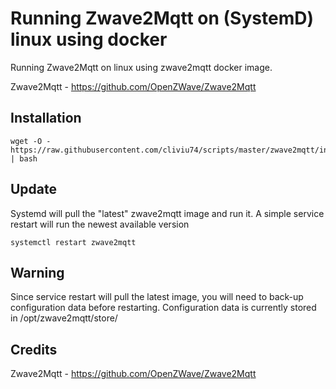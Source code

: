 # Running Zwave2Mqtt on (SystemD) linux using docker

Running Zwave2Mqtt on linux using zwave2mqtt docker image.

Zwave2Mqtt - https://github.com/OpenZWave/Zwave2Mqtt


## Installation

```
wget -O - https://raw.githubusercontent.com/cliviu74/scripts/master/zwave2mqtt/install.sh | bash
```

## Update

Systemd will pull the "latest" zwave2mqtt image and run it. A simple service restart will run the newest available version

```
systemctl restart zwave2mqtt
```

## Warning
Since service restart will pull the latest image, you will need to back-up configuration data before restarting.
Configuration data is currently stored in /opt/zwave2mqtt/store/

## Credits
Zwave2Mqtt - https://github.com/OpenZWave/Zwave2Mqtt
